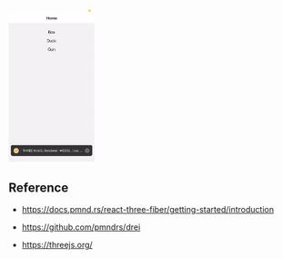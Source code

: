 <img src="./demo_ios.gif"  width="30%" height="80%">

## Reference

- https://docs.pmnd.rs/react-three-fiber/getting-started/introduction

- https://github.com/pmndrs/drei

- https://threejs.org/
